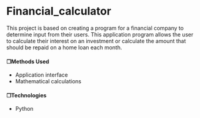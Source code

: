 # Financial_calculator
This project is based on creating a program for a financial company to determine input from their users.
This application program allows the user to calculate their interest on an investment or calculate the amount that should be
repaid on a home loan each month.

#### &#10064;Methods Used
* Application interface
* Mathematical calculations

#### &#10064;Technologies
* Python

